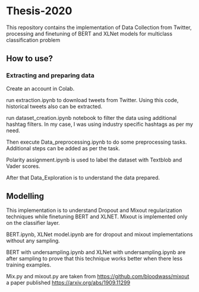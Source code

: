 # Thesis-2020
This repository contains the implementation of Data Collection from Twitter, processing and finetuning of BERT and XLNet models for multiclass classification problem
## How to use?
### Extracting and preparing data
Create an account in Colab.

run extraction.ipynb to download tweets from Twitter. Using this code, historical tweets also can be extracted.

run dataset_creation.ipynb notebook to filter the data using additional hashtag filters. In my case, I was using industry specific hashtags as per my need.

Then execute Data_preprocessing.ipynb to do some preprocessing tasks. Additional steps can be added as per the task.

Polarity assignment.ipynb is used to label the dataset with Textblob and Vader scores.

After that Data_Exploration is to understand the data prepared.

## Modelling
This implementation is to understand Dropout and Mixout regularization techniques while finetuning BERT and XLNET. Mixout is implemented only on the classifier layer.

BERT.ipynb, XLNet model.ipynb are for dropout and mixout implementations without any sampling. 

BERT with undersampling.ipynb and XLNet with undersampling.ipynb are after sampling to prove that this technique works better when there less training examples.

Mix.py and mixout.py are taken from https://github.com/bloodwass/mixout a paper published https://arxiv.org/abs/1909.11299


